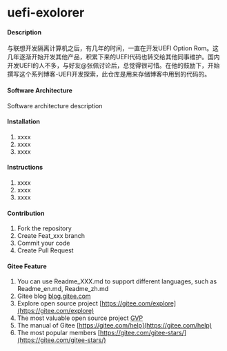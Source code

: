 # uefi-exolorer

#### Description
与联想开发隔离计算机之后，有几年的时间，一直在开发UEFI Option Rom。这几年逐渐开始开发其他产品，积累下来的UEFI代码也转交给其他同事维护。国内开发UEFI的人不多，与好友@张佩讨论后，总觉得很可惜。在他的鼓励下，开始撰写这个系列博客-UEFI开发探索，此仓库是用来存储博客中用到的代码的。

#### Software Architecture
Software architecture description

#### Installation

1.  xxxx
2.  xxxx
3.  xxxx

#### Instructions

1.  xxxx
2.  xxxx
3.  xxxx

#### Contribution

1.  Fork the repository
2.  Create Feat_xxx branch
3.  Commit your code
4.  Create Pull Request


#### Gitee Feature

1.  You can use Readme\_XXX.md to support different languages, such as Readme\_en.md, Readme\_zh.md
2.  Gitee blog [blog.gitee.com](https://blog.gitee.com)
3.  Explore open source project [https://gitee.com/explore](https://gitee.com/explore)
4.  The most valuable open source project [GVP](https://gitee.com/gvp)
5.  The manual of Gitee [https://gitee.com/help](https://gitee.com/help)
6.  The most popular members  [https://gitee.com/gitee-stars/](https://gitee.com/gitee-stars/)
